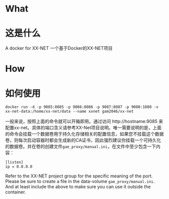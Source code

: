 # What
# 这是什么

A docker for XX-NET
一个基于Docker的XX-NET项目

# How
# 如何使用

`docker run -d -p 9085:8085 -p 9086:8086 -p 9087:8087 -p 9080:1080 -v xx-net-data:/home/xx-net/data --name xxnet gam2046/xx-net`

一般来说，按照上面的命令就可以开箱即用。通过访问 http://hostname:9085 来配置xx-net。具体的端口含义请参考XX-Net项目说明。唯一需要说明的是，上面的命令会挂载一个数据卷用于持久化存储相关的配置信息，如果您不挂载这个数据卷，则每次启动容器时都会生成新的CA证书，因此强烈建议你挂载一个可持久化的数据卷。并在卷的创建文件`gae_proxy/manual.ini`，在文件中至少包含一下内容：

```
[listen]
ip = 0.0.0.0
```

Refer to the XX-NET project group for the specific meaning of the port. Please be sure to create a file in the data-volume `gae_proxy/manual.ini`. And at least include the above to make sure you can use it outside the container.
